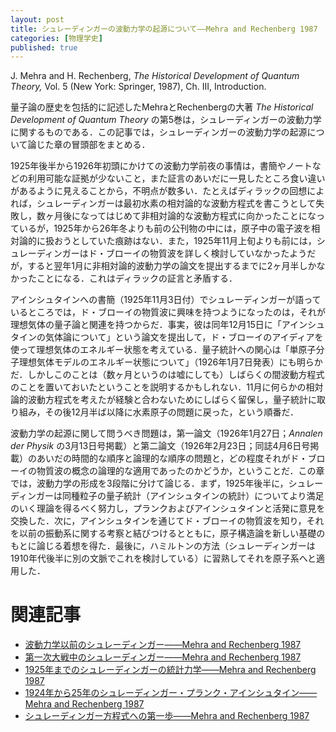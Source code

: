 ```yaml
---
layout: post
title: シュレーディンガーの波動力学の起源について——Mehra and Rechenberg 1987
categories: [物理学史]
published: true
---
```


J. Mehra and H. Rechenberg, _The Historical Development of Quantum Theory,_ Vol. 5 (New York: Springer, 1987), Ch. III, Introduction.

量子論の歴史を包括的に記述したMehraとRechenbergの大著 _The Historical Development of Quantum Theory_ の第5巻は，シュレーディンガーの波動力学に関するものである．この記事では，シュレーディンガーの波動力学の起源について論じた章の冒頭部をまとめる．

1925年後半から1926年初頭にかけての波動力学前夜の事情は，書簡やノートなどの利用可能な証拠が少ないこと，また証言のあいだに一見したところ食い違いがあるように見えることから，不明点が数多い．たとえばディラックの回想によれば，シュレーディンガーは最初水素の相対論的な波動方程式を書こうとして失敗し，数ヶ月後になってはじめて非相対論的な波動方程式に向かったことになっているが，1925年から26年冬よりも前の公刊物の中には，原子中の電子波を相対論的に扱おうとしていた痕跡はない．また，1925年11月上旬よりも前には，シュレーディンガーはド・ブローイの物質波を詳しく検討していなかったようだが，すると翌年1月に非相対論的波動力学の論文を提出するまでに2ヶ月半しかなかったことになる．これはディラックの証言と矛盾する．

アインシュタインへの書簡（1925年11月3日付）でシュレーディンガーが語っているところでは，ド・ブローイの物質波に興味を持つようになったのは，それが理想気体の量子論と関連を持つからだ．事実，彼は同年12月15日に「アインシュタインの気体論について」という論文を提出して，ド・ブローイのアイディアを使って理想気体のエネルギー状態を考えている．量子統計への関心は「単原子分子理想気体モデルのエネルギー状態について」（1926年1月7日発表）にも明らかだ．しかしこのことは（数ヶ月というのは嘘にしても）しばらくの間波動方程式のことを置いておいたということを説明するかもしれない．11月に何らかの相対論的波動方程式を考えたが経験と合わないためにしばらく留保し，量子統計に取り組み，その後12月半ば以降に水素原子の問題に戻った，という順番だ．

波動力学の起源に関して問うべき問題は，第一論文（1926年1月27日；_Annalen der Physik_ の3月13日号掲載）と第二論文（1926年2月23日；同誌4月6日号掲載）のあいだの時間的な順序と論理的な順序の問題と，どの程度それがド・ブローイの物質波の概念の論理的な適用であったのかどうか，ということだ．この章では，波動力学の形成を3段階に分けて論じる．まず，1925年後半に，シュレーディンガーは同種粒子の量子統計（アインシュタインの統計）についてより満足のいく理論を得るべく努力し，プランクおよびアインシュタインと活発に意見を交換した．次に，アインシュタインを通じてド・ブローイの物質波を知り，それを以前の振動系に関する考察と結びつけるとともに，原子構造論を新しい基礎のもとに論じる着想を得た．最後に，ハミルトンの方法（シュレーディンガーは1910年代後半に別の文脈でこれを検討している）に習熟してそれを原子系へと適用した．

# 関連記事

* [波動力学以前のシュレーディンガー——Mehra and Rechenberg 1987](http://hinaba.org/mikro-und-makro/2018/01/30/01.html)
* [第一次大戦中のシュレーディンガー——Mehra and Rechenberg 1987](http://hinaba.org/mikro-und-makro/2018/01/30/02.html)
* [1925年までのシュレーディンガーの統計力学——Mehra and Rechenberg 1987](http://hinaba.org/mikro-und-makro/2018/01/31/01.html)
* [1924年から25年のシュレーディンガー・プランク・アインシュタイン——Mehra and Rechenberg 1987](http://hinaba.org/mikro-und-makro/2018/02/01/01.html)
* [シュレーディンガー方程式への第一歩——Mehra and Rechenberg 1987](http://hinaba.org/mikro-und-makro/2018/02/05/01.html)
